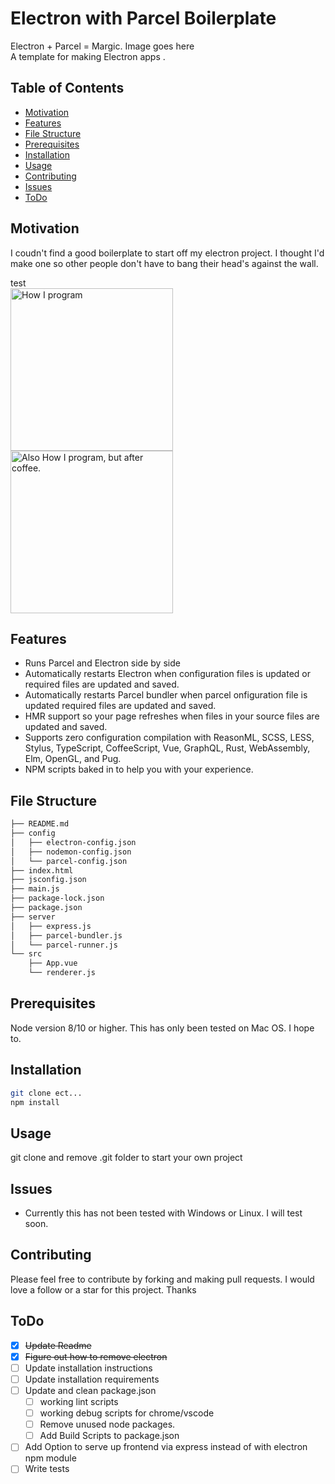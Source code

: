 # Electron with Parcel Boilerplate

Electron + Parcel = Margic. Image goes here <br> A template
for making Electron apps .

## Table of Contents

- [Motivation](#Motivation)
- [Features](#Features)
- [File Structure](#File-Structure)
- [Prerequisites](#Prerequisites)
- [Installation](#Installation)
- [Usage](#Usage)
- [Contributing](#Contributing)
- [Issues](#Issues)
- [ToDo](#ToDo)

## Motivation

I coudn't find a good boilerplate to start off my electron
project. I thought I'd make one so other people don't have
to bang their head's against the wall.

<div style="{color: red}">test</div>
<img src="https://image.slidesharecdn.com/introvenus-140417215728-phpapp01/95/introduction-to-venusjs-38-638.jpg?cb=1397772361" height="260" alt="How I program"> <img src="https://thumbs.dreamstime.com/t/cartoon-stick-man-drawing-conceptual-illustration-headstrong-businessman-running-against-brick-wall-head-first-business-concept-112391908.jpg" height="260" alt="Also How I program, but after coffee.">

## Features

- Runs Parcel and Electron side by side
- Automatically restarts Electron when configuration files
  is updated or required files are updated and saved.
- Automatically restarts Parcel bundler when parcel
  onfiguration file is updated required files are updated
  and saved.
- HMR support so your page refreshes when files in your
  source files are updated and saved.
- Supports zero configuration compilation with ReasonML,
  SCSS, LESS, Stylus, TypeScript, CoffeeScript, Vue,
  GraphQL, Rust, WebAssembly, Elm, OpenGL, and Pug.
- NPM scripts baked in to help you with your experience.

## File Structure

```sh
├── README.md
├── config
│   ├── electron-config.json
│   ├── nodemon-config.json
│   └── parcel-config.json
├── index.html
├── jsconfig.json
├── main.js
├── package-lock.json
├── package.json
├── server
│   ├── express.js
│   ├── parcel-bundler.js
│   └── parcel-runner.js
└── src
    ├── App.vue
    └── renderer.js
```

## Prerequisites

Node version 8/10 or higher. This has only been tested on
Mac OS. I hope to.

## Installation

```sh
git clone ect...
npm install
```

## Usage

git clone and remove .git folder to start your own project

## Issues

- Currently this has not been tested with Windows or Linux.
  I will test soon.

## Contributing

Please feel free to contribute by forking and making pull
requests. I would love a follow or a star for this project.
Thanks

## ToDo

- [x] ~~Update Readme~~
- [x] ~~Figure out how to remove electron~~
- [ ] Update installation instructions
- [ ] Update installation requirements
- [ ] Update and clean package.json
  - [ ] working lint scripts
  - [ ] working debug scripts for chrome/vscode
  - [ ] Remove unused node packages.
  - [ ] Add Build Scripts to package.json
- [ ] Add Option to serve up frontend via express instead of
      with electron npm module
- [ ] Write tests
